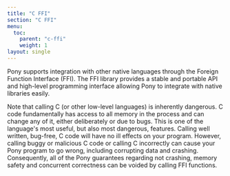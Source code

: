 ```yaml
---
title: "C FFI"
section: "C FFI"
menu:
  toc:
    parent: "c-ffi"
    weight: 1
layout: single
---
```


Pony supports integration with other native languages through the Foreign Function Interface (FFI). The FFI library provides a stable and portable API and high-level programming interface allowing Pony to integrate with native libraries easily.

Note that calling C (or other low-level languages) is inherently dangerous. C code fundamentally has access to all memory in the process and can change any of it, either deliberately or due to bugs. This is one of the language's most useful, but also most dangerous, features. Calling well written, bug-free, C code will have no ill effects on your program. However, calling buggy or malicious C code or calling C incorrectly can cause your Pony program to go wrong, including corrupting data and crashing. Consequently, all of the Pony guarantees regarding not crashing, memory safety and concurrent correctness can be voided by calling FFI functions.
